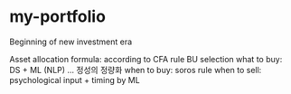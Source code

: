 # my-portfolio

Beginning of new investment era

Asset allocation formula: according to CFA rule
BU selection
what to buy: DS + ML (NLP) … 정성의 정량화
when to buy: soros rule
when to sell: psychological input + timing by ML
